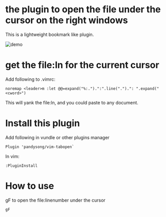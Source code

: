 # the plugin to open the file under the cursor on the right windows

This is a lightweight bookmark like plugin.

![demo](https://github.com/user-attachments/assets/3646dc20-0d15-4d0e-9720-df59e87898c5)


# get the file:ln for the current cursor

Add following to .vimrc:

```
noremap <leader>m :let @@=expand("%:.").":".line(".").": ".expand("<cword>")
```

This will yank the file:ln, and you could paste to any document.

# Install this plugin

Add following in vundle or other plugins manager

```
Plugin 'pandysong/vim-tabopen`
```

In vim:

```
:PluginInstall
```

# How to use

gF to open the file:linenumber under the cursor

```
gF
```
